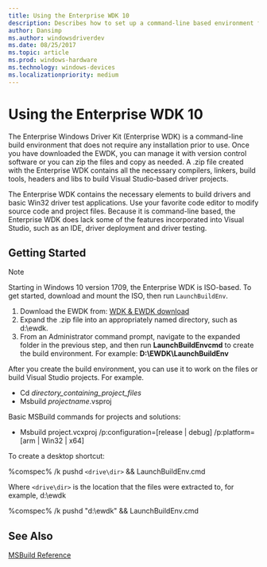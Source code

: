 ```yaml
---
title: Using the Enterprise WDK 10
description: Describes how to set up a command-line based environment for organization use of the WDK.
author: Dansimp
ms.author: windowsdriverdev
ms.date: 08/25/2017
ms.topic: article
ms.prod: windows-hardware
ms.technology: windows-devices
ms.localizationpriority: medium
---
```


# Using the Enterprise WDK 10

The Enterprise Windows Driver Kit (Enterprise WDK) is a command-line build environment that does not require any installation prior to use.  Once you have downloaded the EWDK, you can manage it with version control software or you can zip the files and copy as needed.  A .zip file created with the Enterprise WDK contains all the necessary compilers, linkers, build tools, headers and libs to build Visual Studio-based driver projects.

The Enterprise WDK contains the necessary elements to build drivers and basic Win32 driver test applications.  Use your favorite code editor to modify source code and project files.  Because it is command-line based, the Enterprise WDK does lack some of the features incorporated into Visual Studio, such as an IDE, driver deployment and driver testing. 



## Getting Started

> [!NOTE] 
> Starting in Windows 10 version 1709, the Enterprise WDK is ISO-based.  To get started, download and mount the ISO, then run `LaunchBuildEnv`.

1.	Download the EWDK from:
[WDK & EWDK download](https://docs.microsoft.com/en-us/windows-hardware/drivers/download-the-wdk)
2.	Expand the .zip file into an appropriately named directory, such as d:\ewdk.
3.	From an Administrator command prompt, navigate to the expanded folder in the previous step, and then run **LaunchBuildEnvcmd** to create the build environment. For example:
  **D:\EWDK\LaunchBuildEnv**

After you create the build environment, you can use it to work on the files or build Visual Studio projects. For example.  
*	Cd *directory_containing_project_files*
*	Msbuild *projectname*.vsproj

Basic MSBuild commands for projects and solutions:
* Msbuild project.vcxproj /p:configuration=[release | debug] /p:platform=[arm | Win32 | x64]

To create a desktop shortcut:

%comspec% /k pushd `<drive\dir>` && LaunchBuildEnv.cmd

Where `<drive\dir>` is the location that the files were extracted to, for example, d:\ewdk

%comspec% /k pushd "d:\ewdk" && LaunchBuildEnv.cmd


## See Also

[ MSBuild Reference](https://msdn.microsoft.com/en-us/library/0k6kkbsd.aspx)
